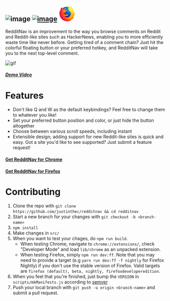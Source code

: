 ![image](http://i.imgur.com/VnfEuzT.png?2) [![image](https://developer.chrome.com/webstore/images/ChromeWebStore_BadgeWBorder_v2_206x58.png)](https://chrome.google.com/webstore/detail/reddit-nav/dpkijnoebmekoiafbkledpjhkpgllkfe) [![image](./ff_icon.png)](#)
---------

RedditNav is an improvement to the way you browse comments on Reddit and Reddit-like sites such as HackerNews, enabling you to more efficiently waste time like never before.
Getting tired of a comment chain? Just hit the colorful floating button or your preferred hotkey, and RedditNav will take you to the next top-level comment.

![gif](https://giant.gfycat.com/WarmheartedFastAgouti.gif)
##### [Demo Video](http://www.youtube.com/watch?v=42zCcd-rNzo)

# Features

- Don't like Q and W as the default keybindings? Feel free to change them to whatever you like!
- Set your preferred button position and color, or just hide the button altogether
- Choose between various scroll speeds, including instant
- Extensible design; adding support for new Reddit-like sites is quick and easy. Got a site you'd like to see supported? Just submit a feature request!

#### [Get RedditNav for Chrome](https://chrome.google.com/webstore/detail/reddit-nav/dpkijnoebmekoiafbkledpjhkpgllkfe)
#### [Get RedditNav for Firefox](#)

# Contributing

1. Clone the repo with `git clone https://github.com/justinthec/redditnav && cd redditnav`
2. Start a new branch for your changes with `git checkout -b <branch-name>`
3. `npm install`
4. Make changes in `src/`
5. When you want to test your chages, do `npm run build`.
    * When testing Chrome, navigate to `chrome://extensions/`, check "Developer Mode" and load `lib/chrome` as an unpacked extension.
    * When testing Firefox, simply `npm run dev:ff`. Note that you may need to provide a target (e.g `yarn run dev:ff -f nightly` for Firefox Nightly) if you don't use the stable version of Firefox. Valid targets are `firefox (default), beta, nightly, firefoxdeveloperedition`.
6. When you feel that you're finished, just bump the `VERSION` in `scripts/mkManifests.js` according to [semver](https://semver.org/)
7. Push your local branch with `git push -u origin <branch-name>` and submit a pull request.

